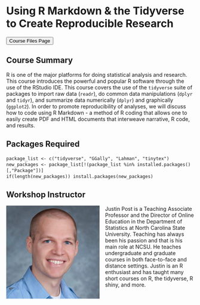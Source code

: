 # Using R Markdown & the Tidyverse to Create Reproducible Research

<a href = "https://jbpost2.github.io/R4Reproducibility/CourseFiles.html"><button type="button">Course Files Page</button></a> 

## Course Summary

R is one of the major platforms for doing statistical analysis and research.  This course introduces the powerful and popular R software through the use of the RStudio IDE.  This course covers the use of the `tidyverse` suite of packages to import raw data (`readr`), do common data manipulations (`dplyr` and `tidyr`), and summarize data numerically (`dplyr`) and graphically (`ggplot2`).  In order to promote reproducibility of analyses, we will discuss how to code using R Markdown - a method of R coding that allows one to easily create PDF and HTML documents that interweave narrative, R code, and results.  

## Packages Required

```
package_list <- c("tidyverse", "GGally", "Lahman", "tinytex")
new_packages <- package_list[!(package_list %in% installed.packages()[,"Package"])]
if(length(new_packages)) install.packages(new_packages)
```

## Workshop Instructor

<img src = "img/justin_post.jpg" alt = "Justin Post's face from 10 years ago" style = "float:left; width:250px;margin-right:15px"> 

Justin Post is a Teaching Associate Professor and the Director of Online Education in the Department of Statistics at North Carolina State University. Teaching has always been his passion and that is his main role at NCSU. He teaches undergraduate and graduate courses in both face-to-face and distance settings.  Justin is an R enthusiast and has taught many short courses on R, the tidyverse, R shiny, and more.
